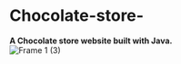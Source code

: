 # Chocolate-store-
<b>A Chocolate store website built with Java.<br></b>
![Frame 1 (3)](https://github.com/R-1493/Chocolate-store-/assets/81806399/e5bef4f9-b173-4ff8-b22d-26fef810f113)

